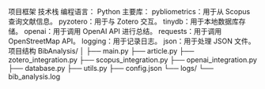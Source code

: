 项目框架
技术栈
编程语言： Python
主要库：
pybliometrics：用于从 Scopus 查询文献信息。
pyzotero：用于与 Zotero 交互。
tinydb：用于本地数据库存储。
openai：用于调用 OpenAI API 进行总结。
requests：用于调用 OpenStreetMap API。
logging：用于记录日志。
json：用于处理 JSON 文件。
项目结构
BibAnalysis/
│
├── main.py
├── article.py
├── zotero_integration.py
├── scopus_integration.py
├── openai_integration.py
├── database.py
├── utils.py
├── config.json
└── logs/
    └── bib_analysis.log
